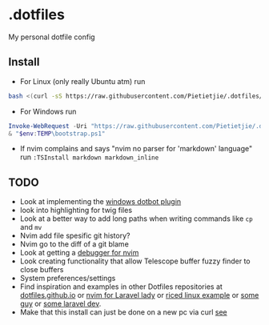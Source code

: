 # .dotfiles

My personal dotfile config

## Install
- For Linux (only really Ubuntu atm) run
```bash
bash <(curl -sS https://raw.githubusercontent.com/Pietietjie/.dotfiles/main/bootstrap)
```
- For Windows run 
```powershell
Invoke-WebRequest -Uri "https://raw.githubusercontent.com/Pietietjie/.dotfiles/main/bootstrap" -OutFile "$env:TEMP\bootstrap.ps1"
& "$env:TEMP\bootstrap.ps1"
```

- If nvim complains and says "nvim no parser for 'markdown' language" run `:TSInstall markdown markdown_inline`
## TODO
- Look at implementing the [windows dotbot plugin](https://github.com/kurtmckee/dotbot-windows)
- look into highlighting for twig files
- Look at a better way to add long paths when writing commands like `cp` and `mv`
- Nvim add file spesific git history?
- Nvim go to the diff of a git blame
- Look at getting a [ debugger for nvim ](https://github.com/mfussenegger/nvim-dap)
- Look creating functionality that allow Telescope buffer fuzzy finder to close buffers
- System preferences/settings
- Find inspiration and examples in other Dotfiles repositories at [dotfiles.github.io](https://dotfiles.github.io/) or [nvim for Laravel lady](https://github.com/jessarcher/dotfiles) or [riced linux example](https://github.com/Amitabha37377/Awful-DOTS/tree/master) or [some guy](https://github.com/yutkat/dotfiles/tree/main) or [some laravel dev](https://github.com/shxfee/dotfiles/tree/master).
- Make that this install can just be done on a new pc via curl [see](https://github.com/nickjj/dotfiles)
